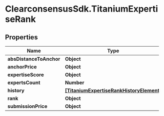 # ClearconsensusSdk.TitaniumExpertiseRank

## Properties

Name | Type | Description | Notes
------------ | ------------- | ------------- | -------------
**absDistanceToAnchor** | **Object** |  | [optional] 
**anchorPrice** | **Object** |  | [optional] 
**expertiseScore** | **Object** |  | [optional] 
**expertsCount** | **Number** |  | [optional] 
**history** | [**[TitaniumExpertiseRankHistoryElement]**](TitaniumExpertiseRankHistoryElement.md) |  | [optional] 
**rank** | **Object** |  | [optional] 
**submissionPrice** | **Object** |  | [optional] 


